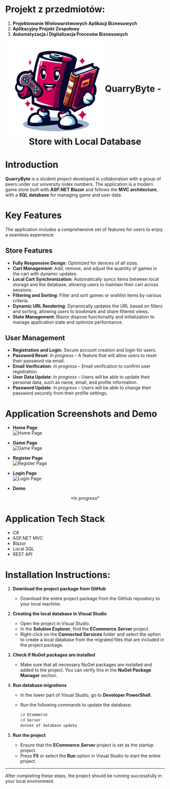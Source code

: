 # Projekt z przedmiotów:
1. **Projektowanie Wielowarstwowych Aplikacji Biznesowych**
2. **Aplikacyjny Projekt Zespołowy**
3. **Automatyzacja i Digitalizacja Procesów Biznesowych**

<div align="center">
  <img src="./ECommerce/ECommerce/Client/wwwroot/QuarryByteMascot.png" alt="Logo" width="300" height="300" style="vertical-align: middle;"/>
  <h1 style="display: inline; vertical-align: middle;">QuarryByte - Store with Local Database</h1>
</div>

# Introduction
**QuarryByte** is a student project developed in collaboration with a group of peers under our university index numbers. The application is a modern game store built with **ASP.NET Blazor** and follows the **MVC architecture**, with a **SQL database** for managing game and user data.

# Key Features
The application includes a comprehensive set of features for users to enjoy a seamless experience:

## Store Features
- **Fully Responsive Design**: Optimized for devices of all sizes.
- **Cart Management**: Add, remove, and adjust the quantity of games in the cart with dynamic updates.
- **Local Cart Synchronization**: Automatically syncs items between local storage and the database, allowing users to maintain their cart across sessions.
- **Filtering and Sorting**: Filter and sort games or wishlist items by various criteria.
- **Dynamic URL Rendering**: Dynamically updates the URL based on filters and sorting, allowing users to bookmark and share filtered views.
- **State Management**: Blazor dispose functionality and initialization to manage application state and optimize performance.

## User Management
- **Registration and Login**: Secure account creation and login for users.
- **Password Reset**: *In progress* – A feature that will allow users to reset their password via email.
- **Email Verification**: *In progress* – Email verification to confirm user registration.
- **User Data Update**: *In progress* – Users will be able to update their personal data, such as name, email, and profile information.
- **Password Update**: *In progress* – Users will be able to change their password securely from their profile settings.

# Application Screenshots and Demo
- **Home Page**  
  ![Home Page](https://drive.usercontent.google.com/download?id=1h9cAXMl8N9pZ_tdMW9gQMiHGz-HRmTCe&export=view&authuser=0)
    
- **Game Page**  
  ![Game Page](https://drive.usercontent.google.com/download?id=1h9cAXMl8N9pZ_tdMW9gQMiHGz-HRmTCe&export=view&authuser=0)
  
- **Register Page**  
  ![Register Page](https://drive.usercontent.google.com/download?id=1BhqVHVjL94z6tuEahRckuEEMr3BWqUPD&export=view&authuser=0)
  
- **Login Page**  
  ![Login Page](https://drive.usercontent.google.com/download?id=1svyBQgBRdfL_6S9BijvMOOHUHul7TN30&export=view&authuser=0)

- **Demo**
 <div align="center">
  *In progress*
</div>

# Application Tech Stack
  - C#
  - ASP.NET MVC
  - Blazor
  - Local SQL 
  - REST API

# Installation Instructions:
1. **Download the project package from GitHub**
   - Download the entire project package from the GitHub repository to your local machine.

2. **Creating the local database in Visual Studio**
   - Open the project in Visual Studio.
   - In the **Solution Explorer**, find the **ECommerce.Server** project.
   - Right-click on the **Connected Services** folder and select the option to create a local database from the migrated files that are included in the project package.

3. **Check if NuGet packages are installed**
   - Make sure that all necessary NuGet packages are installed and added to the project. You can verify this in the **NuGet Package Manager** section.

4. **Run database migrations**
   - In the lower part of Visual Studio, go to **Developer PowerShell**.
   - Run the following commands to update the database:

     ```bash
     cd ECommerce
     cd Server
     dotnet ef database update
     ```

5. **Run the project**
   - Ensure that the **ECommerce.Server** project is set as the startup project.
   - Press **F5** or select the **Run** option in Visual Studio to start the entire project.

---

After completing these steps, the project should be running successfully in your local environment.

